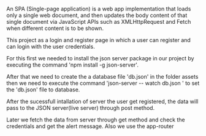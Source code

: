 An SPA (Single-page application) is a web app implementation that loads only a single web document, and then updates the body content of that single document via JavaScript APIs such as XMLHttpRequest and Fetch when different content is to be shown. 

This project as a login and register page in which a user can register and can login with the user credentials.

For this first we needed to install the json server package in our project by executing the command 'npm install -g json-server'.

After that we need to create the a database file 'db.json' in the folder assets then we need to execute the command 'json-server -- watch db.json ' to set the 'db.json' file to database.

After the sucessfull intallation of server the user get registered, the data will pass to the JSON server(live server) through post method.

Later we fetch the data from server through get method and check the credentials and get the alert message. Also we use the app-router
